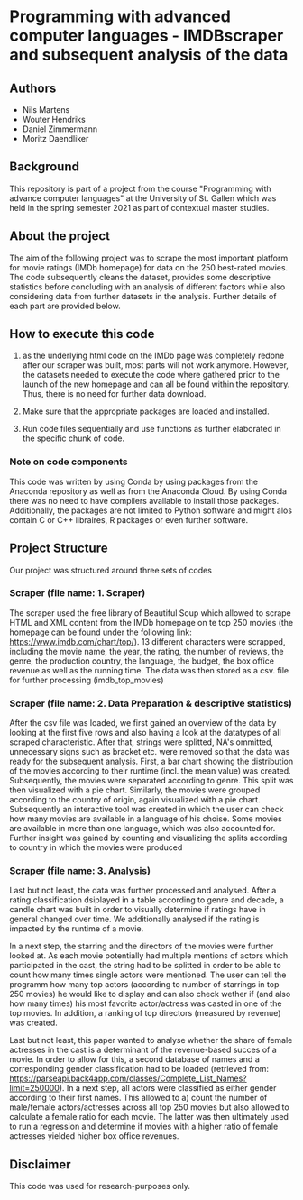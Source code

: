 # Programming with advanced computer languages - IMDBscraper and subsequent analysis of the data

## Authors
* Nils Martens
* Wouter Hendriks
* Daniel Zimmermann
* Moritz Daendliker


## Background

This repository is part of a project from the course "Programming with advance computer languages" at the University of St. Gallen which was held in the spring semester 2021 as part of contextual master studies.

## About the project

The aim of the following project was to scrape the most important platform for movie ratings (IMDb homepage) for data on the 250 best-rated movies. The code subsequently cleans the dataset, provides some descriptive statistics before concluding with an analysis of different factors while also considering data from further datasets in the analysis. Further details of each part are provided below.

## How to execute this code

1. as the underlying html code on the IMDb page was completely redone after our scraper was built, most parts will not work anymore. However, the datasets needed to execute the code where gathered prior to the launch of the new homepage and can all be found within the repository. Thus, there is no need for further data download.

2. Make sure that the appropriate packages are loaded and installed.

3. Run code files sequentially and use functions as further elaborated in the specific chunk of code.

### Note on code components
This code was written by using Conda by using packages from the Anaconda repository as well as from the Anaconda Cloud. By using Conda there was no need to have compilers available to install those packages. Additionally, the packages are not limited to Python software and might alos contain C or C++ libraires, R packages or even further software.


## Project Structure
Our project was structured around three sets of codes

### Scraper (file name: 1. Scraper)

The scraper used the free library of Beautiful Soup which allowed to scrape HTML and XML content from the IMDb homepage on te top 250 movies (the homepage can be found under the following link: https://www.imdb.com/chart/top/). 13 different characters were scrapped, including the movie name, the year, the rating, the number of reviews, the genre, the production country, the language, the budget, the box office revenue as well as the running time. The data was then stored as a csv. file for further processing (imdb_top_movies)

### Scraper (file name: 2. Data Preparation & descriptive statistics)
After the csv file was loaded, we first gained an overview of the data by looking at the first five rows and also having a look at the datatypes of all scraped characteristic. After that, strings were splitted, NA's ommitted, unnecessary signs such as bracket etc. were removed so that the data was ready for the subsequent analysis. 
First, a bar chart showing the distribution of the movies according to their runtime (incl. the mean value) was created. Subsequently, the movies were separated according to genre. This split was then visualized with a pie chart. Similarly, the movies were grouped according to the country of origin, again visualized with a pie chart. Subsequently an interactive tool was created in which the user can check how many movies are available in a language of his choise. Some movies are available in more than one language, which was also accounted for.
Further insight was gained by counting and visualizing the splits according to country in which the movies were produced 

### Scraper (file name: 3. Analysis)
Last but not least, the data was further processed and analysed. After a rating classification dsiplayed in a table according to genre and decade, a candle chart was built in order to visually determine if ratings have in general changed over time. We additionally analysed if the rating is impacted by the runtime of a movie. 

In a next step, the starring and the directors of the movies were further looked at. As each movie potentially had multiple mentions of actors which participated in the cast, the string had to be splitted in order to be able to count how many times single actors were mentioned. The user can tell the programm how many top actors (according to number of starrings in top 250 movies) he would like to display and can also check wether if (and also how many times) his most favorite actor/actress was casted in one of the top movies. In addition, a ranking of top directors (measured by revenue) was created.

Last but not least, this paper wanted to analyse whether the share of female actresses in the cast is a determinant of the revenue-based succes of a movie. In order to allow for this, a second database of names and a corresponding gender classification had to be loaded (retrieved from: https://parseapi.back4app.com/classes/Complete_List_Names?limit=250000).
In a next step, all actors were classified as either gender according to their first names. This allowed to a) count the number of male/female actors/actresses across all top 250 movies but also allowed to calculate a female ratio for each movie. The latter was then ultimately used to run a regression and determine if movies with a higher ratio of female actresses yielded higher box office revenues. 

## Disclaimer

This code was used for research-purposes only. 
